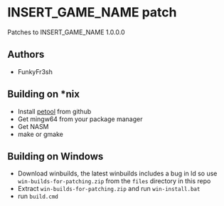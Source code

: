 INSERT_GAME_NAME patch
==================

Patches to INSERT_GAME_NAME 1.0.0.0

Authors
-------
 - FunkyFr3sh


Building on *nix
-----------------
 - Install [petool](https://github.com/FunkyFr3sh/petool) from github
 - Get mingw64 from your package manager
 - Get NASM
 - make or gmake

Building on Windows
-------------------
 - Download winbuilds, the latest winbuilds includes a bug in ld so use `win-builds-for-patching.zip` from the `files` directory in this repo
 - Extract `win-builds-for-patching.zip` and run `win-install.bat`
 - run `build.cmd`
